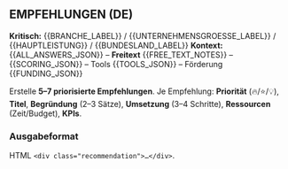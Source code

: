 ## EMPFEHLUNGEN (DE)

**Kritisch:** {{BRANCHE_LABEL}} / {{UNTERNEHMENSGROESSE_LABEL}} / {{HAUPTLEISTUNG}} / {{BUNDESLAND_LABEL}}
**Kontext:** {{ALL_ANSWERS_JSON}} – **Freitext** {{FREE_TEXT_NOTES}} – {{SCORING_JSON}} – Tools {{TOOLS_JSON}} – Förderung {{FUNDING_JSON}}

Erstelle **5–7 priorisierte Empfehlungen**. Je Empfehlung: **Priorität** (🔥/⭐/💡), **Titel**, **Begründung** (2–3 Sätze), **Umsetzung** (3–4 Schritte), **Ressourcen** (Zeit/Budget), **KPIs**.

### Ausgabeformat
HTML `<div class="recommendation">…</div>`.

